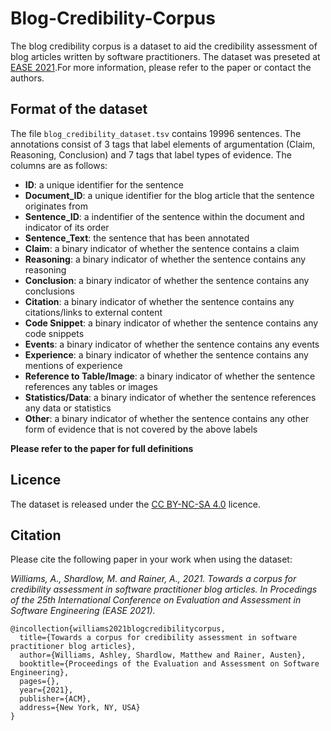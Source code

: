 # Blog-Credibility-Corpus
The blog credibility corpus is a dataset to aid the credibility assessment of blog articles written by software practitioners. The dataset was preseted at [EASE 2021](https://www.ntnu.edu/ease2021).For more information, please refer to the paper or contact the authors.

## Format of the dataset
The file ```blog_credibility_dataset.tsv``` contains 19996 sentences. The annotations consist of 3 tags that label elements of argumentation (Claim, Reasoning, Conclusion) and 7 tags that label types of evidence. The columns are as follows:

- **ID**: a unique identifier for the sentence
- **Document_ID**: a unique identifier for the blog article that the sentence originates from
- **Sentence_ID**: a indentifier of the sentence within the document and indicator of its order
- **Sentence_Text**: the sentence that has been annotated
- **Claim**: a binary indicator of whether the sentence contains a claim
- **Reasoning**: a binary indicator of whether the sentence contains any reasoning
- **Conclusion**: a binary indicator of whether the sentence contains any conclusions
- **Citation**: a binary indicator of whether the sentence contains any citations/links to external content 
- **Code Snippet**: a binary indicator of whether the sentence contains any code snippets
- **Events**: a binary indicator of whether the sentence contains any events
- **Experience**: a binary indicator of whether the sentence contains any mentions of experience
- **Reference to Table/Image**: a binary indicator of whether the sentence references any tables or images
- **Statistics/Data**: a binary indicator of whether the sentence references any data or statistics
- **Other**: a binary indicator of whether the sentence contains any other form of evidence that is not covered by the above labels

**Please refer to the paper for full definitions**

## Licence
The dataset is released under the [CC BY-NC-SA 4.0](https://creativecommons.org/licenses/by-nc-sa/4.0/) licence.

## Citation
Please cite the following paper in your work when using the dataset:

*Williams, A., Shardlow, M. and Rainer, A., 2021. Towards a corpus for credibility assessment in software practitioner blog articles. In Procedings of the 25th International Conference on Evaluation and Assessment in Software Engineering (EASE 2021).*

```
@incollection{williams2021blogcredibilitycorpus,
  title={Towards a corpus for credibility assessment in software practitioner blog articles},
  author={Williams, Ashley, Shardlow, Matthew and Rainer, Austen},
  booktitle={Proceedings of the Evaluation and Assessment on Software Engineering},
  pages={},
  year={2021},
  publisher={ACM},
  address={New York, NY, USA}
}
```


